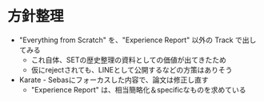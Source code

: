 
# 方針整理
- "Everything from Scratch" を、"Experience Report" 以外の Track で出してみる
    - これ自体、SETの歴史整理の資料としての価値が出てきたため
    - 仮にrejectされても、LINEとして公開するなどの方策はありそう
- Karate - Sebasにフォーカスした内容で、論文は修正し直す
    - "Experience Report" は、相当簡略化＆specificなものを求めている
